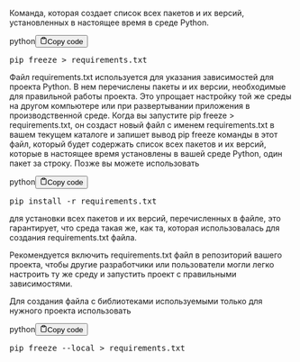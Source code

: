 <p>Команда, которая создает список всех пакетов и их версий, 
установленных в настоящее время в среде Python.</p>
<div class="code-element"><div class="lang-line"><text>python</text><button class="copy-button" id="code476b" onclick="copyCode(code476, code476b)"><svg stroke="currentColor" fill="none" stroke-width="2" viewBox="0 0 24 24" stroke-linecap="round" stroke-linejoin="round" class="h-4 w-4" height="1em" width="1em" xmlns="http://www.w3.org/2000/svg"><path d="M16 4h2a2 2 0 0 1 2 2v14a2 2 0 0 1-2 2H6a2 2 0 0 1-2-2V6a2 2 0 0 1 2-2h2"></path><rect x="8" y="2" width="8" height="4" rx="1" ry="1"></rect></svg><text>Copy code</text></button></div><div class="code" id="code476"><div class="highlight"><pre><span></span><span class="n">pip</span> <span class="n">freeze</span> <span class="o">&gt;</span> <span class="n">requirements</span><span class="o">.</span><span class="n">txt</span>
</pre></div></div></div>

<p>Файл requirements.txt используется для указания зависимостей для проекта Python. 
В нем перечислены пакеты и их версии, необходимые для правильной работы проекта. 
Это упрощает настройку той же среды на другом компьютере или при развертывании приложения в производственной среде.
Когда вы запустите pip freeze &gt; requirements.txt, он создаст новый файл с именем requirements.txt
в вашем текущем каталоге и запишет вывод pip freeze команды в этот файл, 
который будет содержать список всех пакетов и их версий, которые в 
настоящее время установлены в вашей среде Python, один пакет за строку.
Позже вы можете использовать </p>
<div class="code-element"><div class="lang-line"><text>python</text><button class="copy-button" id="code477b" onclick="copyCode(code477, code477b)"><svg stroke="currentColor" fill="none" stroke-width="2" viewBox="0 0 24 24" stroke-linecap="round" stroke-linejoin="round" class="h-4 w-4" height="1em" width="1em" xmlns="http://www.w3.org/2000/svg"><path d="M16 4h2a2 2 0 0 1 2 2v14a2 2 0 0 1-2 2H6a2 2 0 0 1-2-2V6a2 2 0 0 1 2-2h2"></path><rect x="8" y="2" width="8" height="4" rx="1" ry="1"></rect></svg><text>Copy code</text></button></div><div class="code" id="code477"><div class="highlight"><pre><span></span><span class="n">pip</span> <span class="n">install</span> <span class="o">-</span><span class="n">r</span> <span class="n">requirements</span><span class="o">.</span><span class="n">txt</span>
</pre></div></div></div>

<p>для установки всех пакетов и их версий, перечисленныx в файле, 
это гарантирует, что среда такая же, как та, которая 
использовалась для создания requirements.txt файла.</p>
<p>Рекомендуется включить requirements.txt файл в репозиторий вашего проекта, 
чтобы другие разработчики или пользователи могли легко 
настроить ту же среду и запустить проект с правильными зависимостями.</p>
<p>Для создания файла с библиотеками используемыми только для нужного проекта использовать </p>
<div class="code-element"><div class="lang-line"><text>python</text><button class="copy-button" id="code478b" onclick="copyCode(code478, code478b)"><svg stroke="currentColor" fill="none" stroke-width="2" viewBox="0 0 24 24" stroke-linecap="round" stroke-linejoin="round" class="h-4 w-4" height="1em" width="1em" xmlns="http://www.w3.org/2000/svg"><path d="M16 4h2a2 2 0 0 1 2 2v14a2 2 0 0 1-2 2H6a2 2 0 0 1-2-2V6a2 2 0 0 1 2-2h2"></path><rect x="8" y="2" width="8" height="4" rx="1" ry="1"></rect></svg><text>Copy code</text></button></div><div class="code" id="code478"><div class="highlight"><pre><span></span><span class="n">pip</span> <span class="n">freeze</span> <span class="o">--</span><span class="n">local</span> <span class="o">&gt;</span> <span class="n">requirements</span><span class="o">.</span><span class="n">txt</span>
</pre></div></div></div>